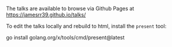 
The talks are available to browse via Github Pages at https://jamesrr39.github.io/talks/

To edit the talks locally and rebuild to html, install the `present` tool:

go install golang.org/x/tools/cmd/present@latest
